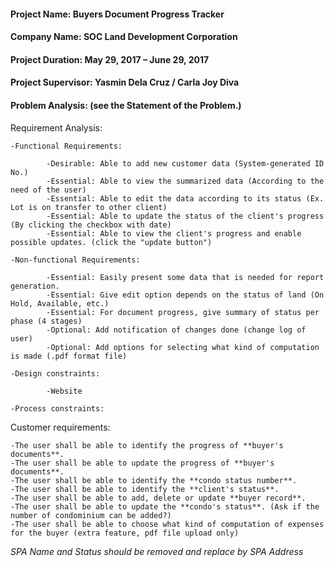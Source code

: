 #### Project Name: Buyers Document Progress Tracker  
#### Company Name: SOC Land Development Corporation  
#### Project Duration: May 29, 2017 – June 29, 2017  
#### Project Supervisor: Yasmin Dela Cruz / Carla Joy Diva  
#### Problem Analysis: (see the Statement of the Problem.)  

Requirement Analysis:

	-Functional Requirements:
	
			-Desirable: Able to add new customer data (System-generated ID No.)
			-Essential: Able to view the summarized data (According to the need of the user)
			-Essential: Able to edit the data according to its status (Ex. Lot is on transfer to other client)
			-Essential: Able to update the status of the client's progress (By clicking the checkbox with date)
			-Essential: Able to view the client's progress and enable possible updates. (click the "update button")
			
	-Non-functional Requirements:
	
			-Essential: Easily present some data that is needed for report generation.
			-Essential: Give edit option depends on the status of land (On Hold, Available, etc.)
			-Essential: For document progress, give summary of status per phase (4 stages)
			-Optional: Add notification of changes done (change log of user)
			-Optional: Add options for selecting what kind of computation is made (.pdf format file)
			
	-Design constraints:
	
			-Website

	-Process constraints:
			
Customer requirements:

	-The user shall be able to identify the progress of **buyer's documents**.
	-The user shall be able to update the progress of **buyer's documents**.
	-The user shall be able to identify the **condo status number**.
	-The user shall be able to identify the **client's status**.
	-The user shall be able to add, delete or update **buyer record**.
	-The user shall be able to update the **condo's status**. (Ask if the number of condominium can be added?)
	-The user shall be able to choose what kind of computation of expenses for the buyer (extra feature, pdf file upload only)

*SPA Name and Status should be removed and replace by SPA Address*
